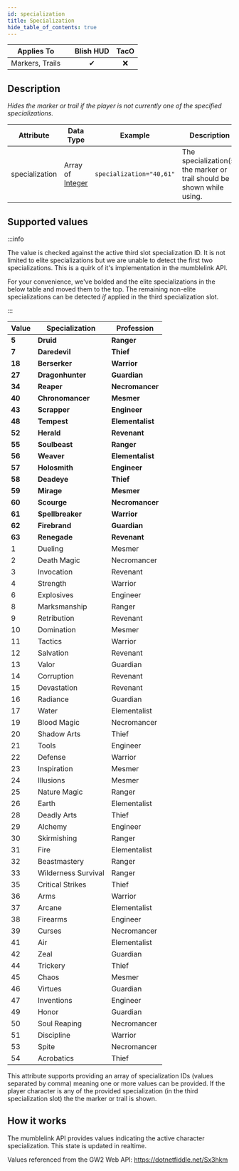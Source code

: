```yaml
---
id: specialization
title: Specialization
hide_table_of_contents: true
---
```


| Applies To | | Blish HUD | TacO |
|-|-|-|-|
| <center>Markers, Trails</center> | | <center>✔</center> | <center>❌</center> |

## Description

*Hides the marker or trail if the player is not currently one of the specified specializations.*

| Attribute | Data Type | Example | Description |
|-|-|-|-|
| specialization | Array of [Integer](../datatypes/integer) | `specialization="40,61"` | The specialization(s) the marker or trail should be shown while using. |

## Supported values

:::info

The value is checked against the active third slot specialization ID.  It is not limited to elite specializations but we are unable to detect the first two specializations.  This is a quirk of it's implementation in the mumblelink API.

For your convenience, we've bolded and the elite specializations in the below table and moved them to the top.  The remaining non-elite specializations can be detected *if* applied in the third specialization slot.

:::

| Value | Specialization | Profession |
|-|-|-|
| <strong>5</strong> | <strong>Druid</strong> | <strong>Ranger</strong> |
| <strong>7</strong> | <strong>Daredevil</strong> | <strong>Thief</strong> |
| <strong>18</strong> | <strong>Berserker</strong> | <strong>Warrior</strong> |
| <strong>27</strong> | <strong>Dragonhunter</strong> | <strong>Guardian</strong> |
| <strong>34</strong> | <strong>Reaper</strong> | <strong>Necromancer</strong> |
| <strong>40</strong> | <strong>Chronomancer</strong> | <strong>Mesmer</strong> |
| <strong>43</strong> | <strong>Scrapper</strong> | <strong>Engineer</strong> |
| <strong>48</strong> | <strong>Tempest</strong> | <strong>Elementalist</strong> |
| <strong>52</strong> | <strong>Herald</strong> | <strong>Revenant</strong> |
| <strong>55</strong> | <strong>Soulbeast</strong> | <strong>Ranger</strong> |
| <strong>56</strong> | <strong>Weaver</strong> | <strong>Elementalist</strong> |
| <strong>57</strong> | <strong>Holosmith</strong> | <strong>Engineer</strong> |
| <strong>58</strong> | <strong>Deadeye</strong> | <strong>Thief</strong> |
| <strong>59</strong> | <strong>Mirage</strong> | <strong>Mesmer</strong> |
| <strong>60</strong> | <strong>Scourge</strong> | <strong>Necromancer</strong> |
| <strong>61</strong> | <strong>Spellbreaker</strong> | <strong>Warrior</strong> |
| <strong>62</strong> | <strong>Firebrand</strong> | <strong>Guardian</strong> |
| <strong>63</strong> | <strong>Renegade</strong> | <strong>Revenant</strong> |
| 1 | Dueling | Mesmer |
| 2 | Death Magic | Necromancer |
| 3 | Invocation | Revenant |
| 4 | Strength | Warrior |
| 6 | Explosives | Engineer |
| 8 | Marksmanship | Ranger |
| 9 | Retribution | Revenant |
| 10 | Domination | Mesmer |
| 11 | Tactics | Warrior |
| 12 | Salvation | Revenant |
| 13 | Valor | Guardian |
| 14 | Corruption | Revenant |
| 15 | Devastation | Revenant |
| 16 | Radiance | Guardian |
| 17 | Water | Elementalist |
| 19 | Blood Magic | Necromancer |
| 20 | Shadow Arts | Thief |
| 21 | Tools | Engineer |
| 22 | Defense | Warrior |
| 23 | Inspiration | Mesmer |
| 24 | Illusions | Mesmer |
| 25 | Nature Magic | Ranger |
| 26 | Earth | Elementalist |
| 28 | Deadly Arts | Thief |
| 29 | Alchemy | Engineer |
| 30 | Skirmishing | Ranger |
| 31 | Fire | Elementalist |
| 32 | Beastmastery | Ranger |
| 33 | Wilderness Survival | Ranger |
| 35 | Critical Strikes | Thief |
| 36 | Arms | Warrior |
| 37 | Arcane | Elementalist |
| 38 | Firearms | Engineer |
| 39 | Curses | Necromancer |
| 41 | Air | Elementalist |
| 42 | Zeal | Guardian |
| 44 | Trickery | Thief |
| 45 | Chaos | Mesmer |
| 46 | Virtues | Guardian |
| 47 | Inventions | Engineer |
| 49 | Honor | Guardian |
| 50 | Soul Reaping | Necromancer |
| 51 | Discipline | Warrior |
| 53 | Spite | Necromancer |
| 54 | Acrobatics | Thief |

This attribute supports providing an array of specialization IDs (values separated by comma) meaning one or more values can be provided.  If the player character is any of the provided specialization (in the third specialization slot) the the marker or trail is shown.

## How it works

The mumblelink API provides values indicating the active character specialization.  This state is updated in realtime.

Values referenced from the GW2 Web API: https://dotnetfiddle.net/Sx3hkm